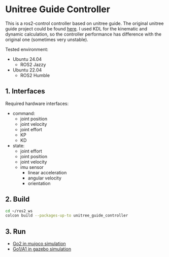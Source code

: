 # Unitree Guide Controller

This is a ros2-control controller based on unitree guide. The original unitree guide project could be
found [here](https://github.com/unitreerobotics/unitree_guide). I used KDL for the kinematic and dynamic calculation, so
the controller performance has difference with the original one (sometimes very unstable).

Tested environment:
* Ubuntu 24.04
    * ROS2 Jazzy
* Ubuntu 22.04
    * ROS2 Humble


## 1. Interfaces

Required hardware interfaces:

* command:
    * joint position
    * joint velocity
    * joint effort
    * KP
    * KD
* state:
    * joint effort
    * joint position
    * joint velocity
    * imu sensor
      * linear acceleration
      * angular velocity
      * orientation

## 2. Build
```bash
cd ~/ros2_ws
colcon build --packages-up-to unitree_guide_controller
```

## 3. Run
* [Go2 in mujoco simulation](../../descriptions/go2_description)
* [Go1/A1 in gazebo simulation](../../descriptions/quadruped_gazebo)